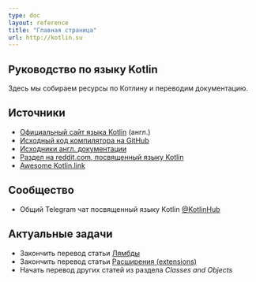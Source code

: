 ```yaml
---
type: doc
layout: reference
title: "Главная страница"
url: http://kotlin.su
---
```



## Руководство по языку Kotlin

Здесь мы собираем ресурсы по Котлину и переводим документацию.


## Источники

* [Официальный сайт языка Kotlin](https://kotlinlang.org) (англ.)
* [Исходный код компилятора на GitHub](https://github.com/JetBrains/kotlin)
* [Исходники англ. документации](https://github.com/JetBrains/kotlin-web-site/tree/master/pages/docs/reference)
* [Раздел на reddit.com, посвященный языку Kotlin](https://www.reddit.com/r/Kotlin)
* [Awesome Kotlin.link](http://kotlin.link)

## Сообщество
* Общий Telegram чат посвященный языку Kotlin [@KotlinHub](https://t.me/KotlinHub)

## Актуальные задачи
  * Закончить перевод статьи [Лямбды](http://www.kotlin.su/docs/reference/lambdas.html)
  * Закончить перевод статьи [Расширения (extensions)](http://www.kotlin.su/docs/reference/extensions.html)
  * Начать перевод других статей из раздела *Classes and Objects*
